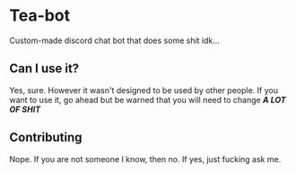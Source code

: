 # Tea-bot
Custom-made discord chat bot that does some shit idk...

## Can I use it?
Yes, sure. However it wasn't designed to be used by other people.
If you want to use it, go ahead but be warned that you will need to change ***A LOT OF SHIT***

## Contributing
Nope. If you are not someone I know, then no. If yes, just fucking ask me.
